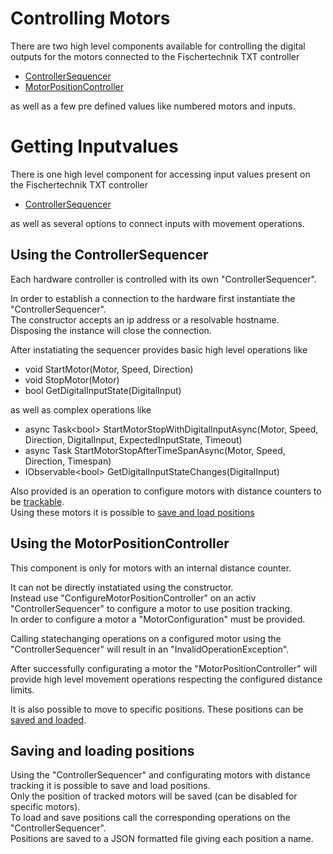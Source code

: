 # Controlling Motors
There are two high level components available for controlling the digital outputs for the motors connected to the Fischertechnik TXT controller
* [ControllerSequencer]()
* [MotorPositionController]()

as well as a few pre defined values like numbered motors and inputs.

# Getting Inputvalues
There is one high level component for accessing input values present on the Fischertechnik TXT controller
* [ControllerSequencer]()

as well as several options to connect inputs with movement operations.

## Using the ControllerSequencer
Each hardware controller is controlled with its own "ControllerSequencer".

In order to establish a connection to the hardware first instantiate the "ControllerSequencer".  
The constructor accepts an ip address or a resolvable hostname.  
Disposing the instance will close the connection.

After instatiating the sequencer provides basic high level operations like
* void StartMotor(Motor, Speed, Direction)
* void StopMotor(Motor)
* bool GetDigitalInputState(DigitalInput)
	
as well as complex operations like
* async Task\<bool> StartMotorStopWithDigitalInputAsync(Motor, Speed, Direction, DigitalInput, ExpectedInputState, Timeout)
* async Task StartMotorStopAfterTimeSpanAsync(Motor, Speed, Direction, Timespan)
* IObservable\<bool> GetDigitalInputStateChanges(DigitalInput)

Also provided is an operation to configure motors with distance counters to be [trackable]().  
Using these motors it is possible to [save and load positions]()

## Using the MotorPositionController
This component is only for motors with an internal distance counter.

It can not be directly instatiated using the constructor.  
Instead use "ConfigureMotorPositionController" on an activ "ControllerSequencer" to configure a motor to use position tracking.  
In order to configure a motor a "MotorConfiguration" must be provided.

Calling statechanging operations on a configured motor using the "ControllerSequencer" will result in an "InvalidOperationException".

After successfully configurating a motor the "MotorPositionController" will provide high level movement operations respecting the configured distance limits.

It is also possible to move to specific positions.
These positions can be [saved and loaded]().

## Saving and loading positions
Using the "ControllerSequencer" and configurating motors with distance tracking it is possible to save and load positions.  
Only the position of tracked motors will be saved (can be disabled for specific motors).  
To load and save positions call the corresponding operations on the "ControllerSequencer".  
Positions are saved to a JSON formatted file giving each position a name.
